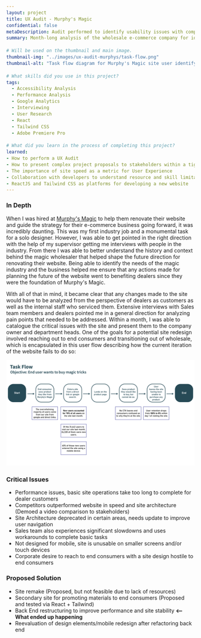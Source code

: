 ```yaml
---
layout: project
title: UX Audit - Murphy's Magic
confidential: false
metaDescription: Audit performed to identify usability issues with company site and propose fixes
summary: Month-long analysis of the wholesale e-commerce company for identification of UX problems, as well as potential user demographics for a site redesign and methods to fix website issues. Concluded with the commissioning of back-end code refactoring

# Will be used on the thumbnail and main image.
thumbnail-img: "../images/ux-audit-murphys/task-flow.png"
thumbnail-alt: "Task flow diagram for Murphy's Magic site user identifying pain points"

# What skills did you use in this project?
tags:
  - Accessibility Analysis
  - Performance Analysis
  - Google Analytics
  - Interviewing
  - User Research
  - React
  - Tailwind CSS
  - Adobe Premiere Pro

# What did you learn in the process of completing this project?
learned:
- How to perform a UX Audit
- How to present complex project proposals to stakeholders within a tight deadline, including the company owner
- The importance of site speed as a metric for User Experience
- Collaboration with developers to understand resource and skill limitations within a project proposal
- ReactJS and Tailwind CSS as platforms for developing a new website
---
```


### In Depth

When I was hired at [Murphy's Magic](https://www.murphysmagic.com/) to help them renovate their website and guide the strategy for their e-commerce business going forward, it was incredibly daunting. This was my first industry job and a monumental task for a solo designer. However, I was able to get pointed in the right direction with the help of my supervisor getting me interviews with people in the industry. From there I was able to better understand the history and context behind the magic wholesaler that helped shape the future direction for renovating their website. Being able to identify the needs of the magic industry and the business helped me ensure that any actions made for planning the future of the website went to benefiting dealers since they were the foundation of Murphy's Magic.

With all of that in mind, it became clear that any changes made to the site would have to be analyzed from the perspective of dealers as customers as well as the internal staff who serviced them. Extensive interviews with Sales team members and dealers pointed me in a general direction for analyzing pain points that needed to be addressed. Within a month, I was able to catalogue the critical issues with the site and present them to the company owner and department heads. One of the goals for a potential site redesign involved reaching out to end consumers and transitioning out of wholesale, which is encapsulated in this user flow describing how the current iteration of the website fails to do so:

![task flow for end consumer UX](../images/ux-audit-murphys/task-flow.png)

### Critical Issues

- Performance issues, basic site operations take too long to complete for dealer customers 
- Competitors outperformed website in speed and site architecture (Demoed a video comparison to stakeholders)
- Site Architecture deprecated in certain areas, needs update to improve user navigation
- Sales team also experiences significant slowdowns and uses workarounds to complete basic tasks
- Not designed for mobile, site is unusable on smaller screens and/or touch devices
- Corporate desire to reach to end consumers with a site design hostile to end consumers

### Proposed Solution

- Site remake (Proposed, but not feasible due to lack of resources)
- Secondary site for promoting materials to end consumers (Proposed and tested via React + Tailwind)
- Back End restructuring to improve performance and site stability **⟵ What ended up happening**
- Reevaluation of design elements/mobile redesign after refactoring back end